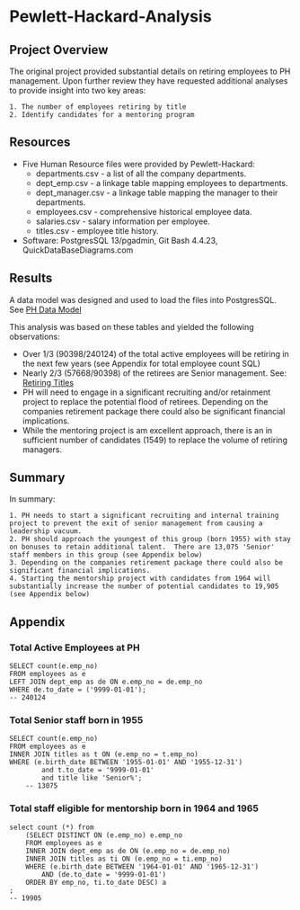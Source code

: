 # Pewlett-Hackard-Analysis
## Project Overview
The original project provided substantial details on retiring employees to PH management.  Upon further review they have requested additional analyses to provide insight into two key areas:

    1. The number of employees retiring by title
    2. Identify candidates for a mentoring program 

## Resources
  * Five Human Resource files were provided by Pewlett-Hackard: 
    * departments.csv - a list of all the company departments.
    * dept_emp.csv - a linkage table mapping employees to departments.
    * dept_manager.csv - a linkage table mapping the manager to their departments.
    * employees.csv - comprehensive historical employee data.
    * salaries.csv - salary information per employee.
    * titles.csv - employee title history.
  * Software: PostgresSQL 13/pgadmin, Git Bash 4.4.23, QuickDataBaseDiagrams.com

## Results
A data model was designed and used to load the files into PostgresSQL. See [PH Data Model](https://github.com/goldbala55/Pewlett-Hackard-Analysis/blob/main/EmployeeDB.png)

This analysis was based on these tables and yielded the following observations:
    
   * Over 1/3 (90398/240124) of the total active employees will be retiring in the next few years (see Appendix for total employee count SQL)
   * Nearly 2/3 (57668/90398) of the retirees are Senior management. See: 
    [Retiring Titles](https://github.com/goldbala55/Pewlett-Hackard-Analysis/blob/main/Data/retiring_titles.csv)
   * PH will need to engage in a significant recruiting and/or retainment project to replace the potential flood of retirees.  Depending on the companies retirement package there could also be significant financial implications.
   * While the mentoring project is am excellent approach, there is an in sufficient number of candidates (1549) to replace the volume of retiring managers.
## Summary
In summary:

    1. PH needs to start a significant recruiting and internal training project to prevent the exit of senior management from causing a leadership vacuum.
    2. PH should approach the youngest of this group (born 1955) with stay on bonuses to retain additional talent.  There are 13,075 'Senior' staff members in this group (see Appendix below)
    3. Depending on the companies retirement package there could also be significant financial implications.
    4. Starting the mentorship project with candidates from 1964 will substantially increase the number of potential candidates to 19,905 (see Appendix below)
## Appendix

### Total Active Employees at PH
    SELECT count(e.emp_no)
    FROM employees as e
    LEFT JOIN dept_emp as de ON e.emp_no = de.emp_no
    WHERE de.to_date = ('9999-01-01');
    -- 240124

### Total Senior staff born in 1955
    SELECT count(e.emp_no)
    FROM employees as e
    INNER JOIN titles as t ON (e.emp_no = t.emp_no)
    WHERE (e.birth_date BETWEEN '1955-01-01' AND '1955-12-31')
            and t.to_date = '9999-01-01'
            and title like 'Senior%';
        -- 13075

### Total staff eligible for mentorship born in 1964 and 1965
    select count (*) from 
        (SELECT DISTINCT ON (e.emp_no) e.emp_no
        FROM employees as e
        INNER JOIN dept_emp as de ON (e.emp_no = de.emp_no)
        INNER JOIN titles as ti ON (e.emp_no = ti.emp_no)
        WHERE (e.birth_date BETWEEN '1964-01-01' AND '1965-12-31')
            AND (de.to_date = '9999-01-01')
        ORDER BY emp_no, ti.to_date DESC) a
    ;
    -- 19905
